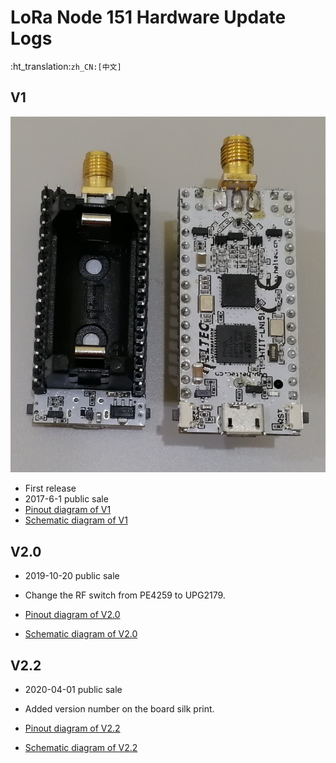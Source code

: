 # LoRa Node 151 Hardware Update Logs
:ht_translation:`zh_CN:[中文]`
## V1

![](img/hardware_update_log/01.png)

- First release
- 2017-6-1 public sale
- [Pinout diagram of V1](http://resource.heltec.cn/download/LoRa_Node_151/LoRa_Node_151_Pinout_Diagram.pdf)
- [Schematic diagram of V1](http://resource.heltec.cn/download/LoRa_Node_151/LoRa_Node_151_Block_Diagram_V1.pdf)

## V2.0

- 2019-10-20 public sale
- Change the RF switch from PE4259 to UPG2179.

- [Pinout diagram of V2.0](http://resource.heltec.cn/download/LoRa_Node_151/LoRa_Node_151_Pinout_Diagram.pdf)
- [Schematic diagram of V2.0](https://resource.heltec.cn/download/LoRa_Node_151/LoRa_Node_151_Block_Diagram_V2.2.pdf)

## V2.2

- 2020-04-01 public sale
- Added version number on the board silk print.

- [Pinout diagram of V2.2](http://resource.heltec.cn/download/LoRa_Node_151/LoRa_Node_151_Pinout_Diagram.pdf)
- [Schematic diagram of V2.2](https://resource.heltec.cn/download/LoRa_Node_151/LoRa_Node_151_Block_Diagram_V2.2.pdf)